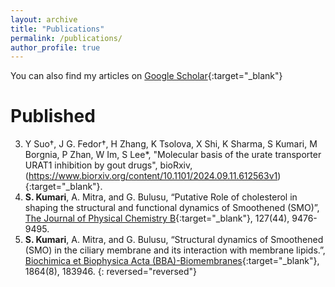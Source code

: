 ```yaml
---
layout: archive
title: "Publications"
permalink: /publications/
author_profile: true
---
```



You can also find my articles on [Google Scholar](https://scholar.google.com/citations?hl=en&user=fqnBaU8AAAAJ){:target="_blank"}

Published
========
3. Y Suo†, J G. Fedor†, H Zhang, K Tsolova, X Shi, K Sharma, S Kumari, M Borgnia, P Zhan, W Im, S Lee*, "Molecular basis of the urate transporter URAT1 inhibition by gout drugs", bioRxiv,(https://www.biorxiv.org/content/10.1101/2024.09.11.612563v1){:target="_blank"}.
2. **S. Kumari**, A. Mitra, and G. Bulusu, “Putative Role of cholesterol in shaping the structural and functional dynamics
of Smoothened (SMO)”, [The Journal of Physical Chemistry B](https://doi.org/10.1021/acs.jpcb.3c02255){:target="_blank"}, 127(44), 9476-9495.
1. **S. Kumari**, A. Mitra, and G. Bulusu, “Structural dynamics of Smoothened (SMO) in the ciliary membrane and its interaction with membrane lipids.”, [Biochimica et Biophysica Acta (BBA)-Biomembranes](https://doi.org/10.1016/j.bbamem.2022.183946){:target="_blank"}, 1864(8), 183946.
{: reversed="reversed"}


